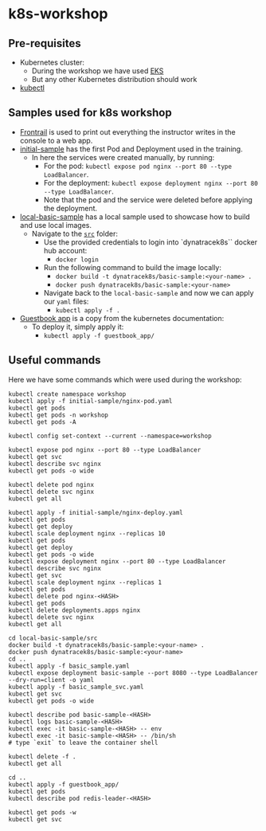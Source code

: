 # k8s-workshop

## Pre-requisites

* Kubernetes cluster:
  * During the workshop we have used [EKS](https://aws.amazon.com/eks/)
  * But any other Kubernetes distribution should work
* [kubectl](https://kubernetes.io/docs/tasks/tools/#kubectl)

## Samples used for k8s workshop  

* [Frontrail](https://github.com/mthenw/frontail) is used to print out everything the instructor writes in the console to a web app.
* [initial-sample](initial-sample) has the first Pod and Deployment used in the training.
  * In here the services were created manually, by running:
    * For the pod: `kubectl expose pod nginx --port 80 --type LoadBalancer`.
    * For the deployment: `kubectl expose deployment nginx --port 80 --type LoadBalancer`.
    * Note that the pod and the service were deleted before applying the deployment.
* [local-basic-sample](local-basic-sample) has a local sample used to showcase how to build and use local images.
  * Navigate to the [`src`](local-basic-sample/src/) folder:
    * Use the provided credentials to login into `dynatracek8s`` docker hub account:
      * `docker login`
    * Run the following command to build the image locally:
      * `docker build -t dynatracek8s/basic-sample:<your-name> .`
      * `docker push dynatracek8s/basic-sample:<your-name>`
    * Navigate back to the `local-basic-sample` and now we can apply our `yaml` files:
      * `kubectl apply -f .`
* [Guestbook app](https://kubernetes.io/docs/tutorials/stateless-application/guestbook/) is a copy from the kubernetes documentation:
  * To deploy it, simply apply it:
    * `kubectl apply -f guestbook_app/`

## Useful commands

Here we have some commands which were used during the workshop:

```shell
kubectl create namespace workshop
kubectl apply -f initial-sample/nginx-pod.yaml 
kubectl get pods
kubectl get pods -n workshop 
kubectl get pods -A

kubectl config set-context --current --namespace=workshop

kubectl expose pod nginx --port 80 --type LoadBalancer
kubectl get svc
kubectl describe svc nginx 
kubectl get pods -o wide

kubectl delete pod nginx 
kubectl delete svc nginx 
kubectl get all

kubectl apply -f initial-sample/nginx-deploy.yaml 
kubectl get pods
kubectl get deploy
kubectl scale deployment nginx --replicas 10
kubectl get pods
kubectl get deploy
kubectl get pods -o wide
kubectl expose deployment nginx --port 80 --type LoadBalancer
kubectl describe svc nginx 
kubectl get svc
kubectl scale deployment nginx --replicas 1
kubectl get pods
kubectl delete pod nginx-<HASH> 
kubectl get pods
kubectl delete deployments.apps nginx 
kubectl delete svc nginx 
kubectl get all

cd local-basic-sample/src
docker build -t dynatracek8s/basic-sample:<your-name> .
docker push dynatracek8s/basic-sample:<your-name>
cd ..
kubectl apply -f basic_sample.yaml 
kubectl expose deployment basic-sample --port 8080 --type LoadBalancer --dry-run=client -o yaml
kubectl apply -f basic_sample_svc.yaml 
kubectl get svc
kubectl get pods -o wide

kubectl describe pod basic-sample-<HASH>
kubectl logs basic-sample-<HASH>
kubectl exec -it basic-sample-<HASH> -- env
kubectl exec -it basic-sample-<HASH> -- /bin/sh
# type `exit` to leave the container shell

kubectl delete -f .
kubectl get all

cd ..
kubectl apply -f guestbook_app/
kubectl get pods
kubectl describe pod redis-leader-<HASH>

kubectl get pods -w
kubectl get svc
```

